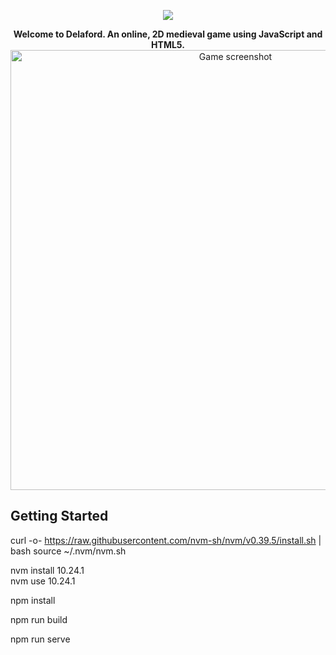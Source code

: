 <p align="center">
  <img src="https://github.com/Delaford/game/raw/master/src/assets/github/logo.png"/>
</p>

<p align="center">
  <strong>Welcome to Delaford. An online, 2D medieval game using JavaScript and HTML5.</strong>

  <img width="704" alt="Game screenshot" src="https://github.com/delaford/game/blob/master/src/assets/github/readme_hero.png">
</p>

## Getting Started
curl -o- https://raw.githubusercontent.com/nvm-sh/nvm/v0.39.5/install.sh | bash
source ~/.nvm/nvm.sh

nvm install 10.24.1                                                            
nvm use 10.24.1     

npm install 

npm run build 

npm run serve

